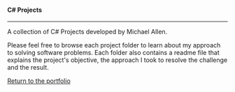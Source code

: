 #### C# Projects
***

A collection of C# Projects developed by Michael Allen. 

Please feel free to browse each project folder to learn about my approach to solving software problems. Each folder also contains a readme file that explains the project's objective, the approach I took to resolve the challenge and the result. 


[Return to the portfolio](../../../)
